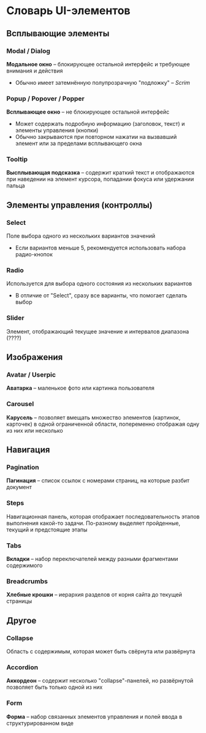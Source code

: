# Словарь UI-элементов

## Всплывающие элементы
### Modal / Dialog
**Модальное окно** – блокирующее остальной интерфейс и требующее внимания и действия
- Обычно имеет затемнённую полупрозрачную "подложку" – *Scrim*

### Popup / Popover / Popper
**Всплывающее окно** – не блокирующее остальной интерфейс
- Может содержать подробную информацию (заголовок, текст) и элементы управления (кнопки)
- Обычно закрываются при повторном нажатии на вызвавший элемент или за пределами всплывающего окна

### Tooltip
**Высплывающая подсказка** – содержит краткий текст и отображаются при наведении на элемент курсора, попадании фокуса или удержании пальца


## Элементы управления (контроллы)
### Select
Поле выбора одного из нескольких вариантов значений
- Если вариантов меньше 5, рекомендуется использовать набора радио-кнопок

### Radio
Используется для выбора одного состояния из нескольких вариантов
- В отличие от "Select", сразу все варианты, что помогает сделать выбор

### Slider
Элемент, отображающий текущее значение и интервалов диапазона (????)


## Изображения
### Avatar / Userpic
**Аватарка** – маленькое фото или картинка пользователя

### Carousel
**Карусель** – позволяет вмещать множество элементов (картинок, карточек) в одной ограниченной области, попеременно отображая одну из них или несколько


## Навигация
### Pagination
**Пагинация** – список ссылок с номерами страниц, на которые разбит документ

### Steps
Навигационная панель, которая отображает последовательность этапов выполнения какой-то задачи. По-разному выделяет пройденные, текущий и предстоящие этапы

### Tabs
**Вкладки** – набор переключателей между разными фрагментами содержимого

### Breadcrumbs
**Хлебные крошки** – иерархия разделов от корня сайта до текущей страницы


## Другое
### Collapse
Область с содержимым, которая может быть свёрнута или развёрнута

### Accordion
**Аккордеон** – содержит несколько "collapse"-панелей, но развёрнутой позволяет быть только одной из них

### Form
**Форма** – набор связанных элементов управления и полей ввода в структурированном виде